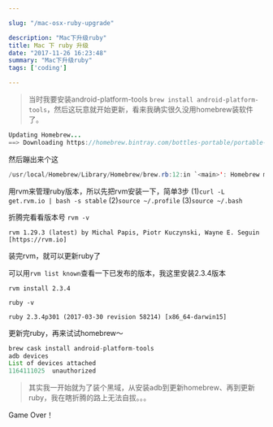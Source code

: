 ```yaml
---

slug: "/mac-osx-ruby-upgrade"

description: "Mac下升级ruby"
title: Mac 下 ruby 升级
date: "2017-11-26 16:23:48"
summary: "Mac下升级ruby"
tags: ['coding']

---
```


> 当时我要安装android-platform-tools `brew install android-platform-tools`，然后这玩意就开始更新，看来我确实很久没用homebrew装软件了。

```java
Updating Homebrew...
==> Downloading https://homebrew.bintray.com/bottles-portable/portable-ruby-2.3.3.leopard_64.bottle.1.tar.gz
```

然后蹦出来个这
```java
/usr/local/Homebrew/Library/Homebrew/brew.rb:12:in `<main>': Homebrew must be run under Ruby 2.3! You're running 2.0.0. (RuntimeError)
```
用rvm来管理ruby版本，所以先把rvm安装一下，简单3步
(1)`curl -L get.rvm.io | bash -s stable`
(2)`source ~/.profile`
(3)`source ~/.bash`

折腾完看看版本号
`rvm -v`
```
rvm 1.29.3 (latest) by Michal Papis, Piotr Kuczynski, Wayne E. Seguin [https://rvm.io]
```
装完rvm，就可以更新ruby了

可以用`rvm list known`查看一下已发布的版本，我这里安装2.3.4版本

`rvm install 2.3.4`

`ruby -v`
```
ruby 2.3.4p301 (2017-03-30 revision 58214) [x86_64-darwin15]
```

更新完ruby，再来试试homebrew～
```java
brew cask install android-platform-tools
adb devices
List of devices attached
1164111025	unauthorized
```

> 其实我一开始就为了装个黑域，从安装adb到更新homebrew、再到更新ruby，我在瞎折腾的路上无法自拔。。。

Game Over！